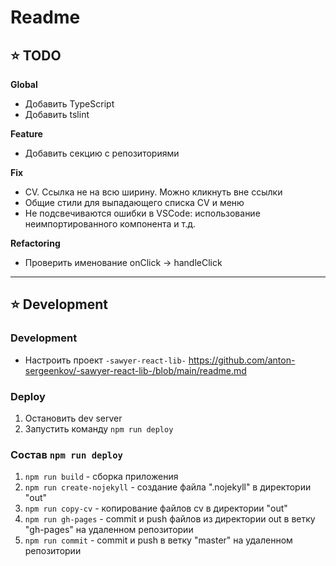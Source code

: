 # Readme

## ⭐️ TODO

**Global**
- Добавить TypeScript
- Добавить tslint

**Feature**
- Добавить секцию с репозиториями

**Fix**
- CV. Ссылка не на всю ширину. Можно кликнуть вне ссылки
- Общие стили для выпадающего списка CV и меню
- Не подсвечиваются ошибки в VSCode: использование неимпортированного компонента и т.д.

**Refactoring**
- Проверить именование onClick -> handleClick

---

## ⭐️ Development

### Development
- Настроить проект `-sawyer-react-lib-` https://github.com/anton-sergeenkov/-sawyer-react-lib-/blob/main/readme.md

### Deploy
1. Остановить dev server
2. Запустить команду `npm run deploy`

### Состав `npm run deploy`
1. `npm run build` - сборка приложения
2. `npm run create-nojekyll` - создание файла ".nojekyll" в директории "out"
3. `npm run copy-cv` - копирование файлов cv в директории "out"
4. `npm run gh-pages` - commit и push файлов из директории out в ветку "gh-pages" на удаленном репозитории
5. `npm run commit` - commit и push в ветку "master" на удаленном репозитории

